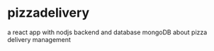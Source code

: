# pizzadelivery
a react app with nodjs backend and database mongoDB about pizza delivery management
